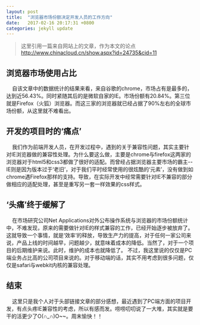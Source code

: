 ```yaml
---
layout: post
title:  "浏览器市场份额决定开发人员的工作方向"
date:   2017-02-16 20:17:31 +0800
categories: jekyll update
---
```

> 这里引用一篇来自网站上的文章，作为本文的论点<br/>
http://www.chinacloud.cn/show.aspx?id=24735&cid=11

## 浏览器市场使用占比
&nbsp;&nbsp;&nbsp;&nbsp;自该文章中的数据统计的结果来看，来自谷歌的chrome，市场占有是最多的，达到近56.43%。同时紧随其后的是微软自家的IE。市场份额有20.84%。第三位就是Firefox（火狐）浏览器。而这三家的浏览器就已经占据了90%左右的全球市场份额，从这里就不难看出。
## 开发的项目时的‘痛点’
&nbsp;&nbsp;&nbsp;&nbsp;我们作为前端开发人员，在开发过程中，遇到的关于兼容性问题，其实主要针对IE浏览器做的兼容性处理。为什么要这么做，主要是chrome与firefox这两家的浏览器对于html5和css3都做了很好的适配。而曾经占据浏览器主要市场的霸主--IE则是因为版本过于‘老旧’，对于我们平时经常使用的很炫酷的‘元素’，没有做到如chrome遇Firefox那样的支持。导致，在实际开发中经常需要针对IE不兼容的部分做相应的适配处理，甚至是重写另一套一样效果的css样式。
## ‘头痛’终于缓解了
&nbsp;&nbsp;&nbsp;&nbsp;在市场研究公司Net Applications对外公布操作系统与浏览器的市场份额统计中，不难发现，原来的需要做针对IE的样式兼容的工作，已经开始逐步被放弃了。这就导致一个事情，就是‘效率’的释放，导致生产力的提高，对于任何一家公司来说，产品上线的时间越早，问题越少，就意味着成本的降低。当然了，对于一个项目的后期维护来说。此时，维护的成本也就降低了。
不过，我这里说的仅仅是PC端业务占比高的公司项目来说的。对于移动端的话，其实不用考虑到很多问题，仅仅是safari与webkit内核的兼容处理。
## 结束
&nbsp;&nbsp;&nbsp;&nbsp;这里只是我个人对于头部链接文章的部分感想，最近遇到了PC端方面的项目开发，有点头疼IE兼容性的考虑，所以有感而发。唠唠叨叨说了一大堆，其实就是要干的活更少了O(∩_∩)O~~。周末愉快！！